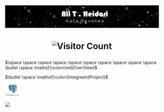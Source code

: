 <p align=center>
  
![](https://github.com/theidari/theidari/blob/main/site%20backgroundwe.gif)
  
</p>

<h1 align=center>
  
![Visitor Count](https://profile-counter.glitch.me/theidari/count.svg)

</h1> 

$\space \space \space \space \space \space \space \space \space \space \bullet \space \mathsf{\color{red}OverView}$

$\bullet \space \mathsf{\color{limegreen}Project}$

<p align="left">
<img src="https://github.com/theidari/theidari/blob/main/postgresql.png" width="50">
</p>
<p align="left">
<img src="https://www.sqlalchemy.org/img/sqla_logo.png" width="100">
</p>

